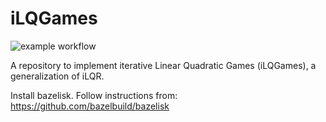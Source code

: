 # iLQGames
![example workflow](https://github.com/vrubies/iLQGames/actions/workflows/main.yaml/badge.svg)

A repository to implement iterative Linear Quadratic Games (iLQGames), a generalization of iLQR. 

Install bazelisk. Follow instructions from: https://github.com/bazelbuild/bazelisk
